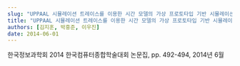 ```yaml
---
slug: "UPPAAL 시뮬레이션 트레이스를 이용한 시간 모델의 가상 프로토타입 기반 시뮬레이션"
title: "UPPAAL 시뮬레이션 트레이스를 이용한 시간 모델의 가상 프로토타입 기반 시뮬레이션"
authors: [김지훈, 박흥준, 이우진]
date: 2014-06-01
---
```


한국정보과학회 2014 한국컴퓨터종합학술대회 논문집, pp. 492-494, 2014년 6월
